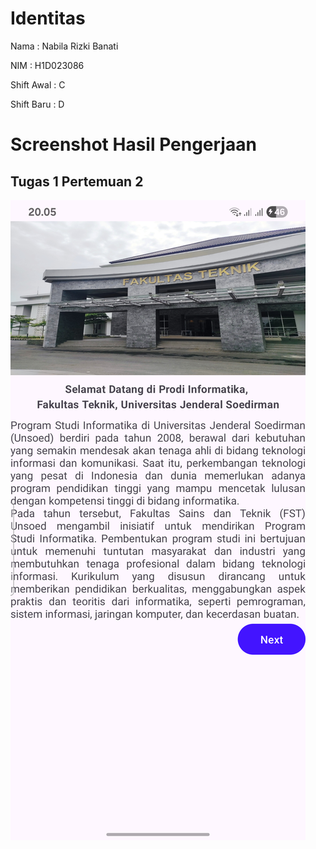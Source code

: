# Identitas

Nama        : Nabila Rizki Banati

NIM         : H1D023086

Shift Awal  : C

Shift Baru  : D


# Screenshot Hasil Pengerjaan
## Tugas 1 Pertemuan 2

![Screenshot Tugas 1](images/hasil.png)
